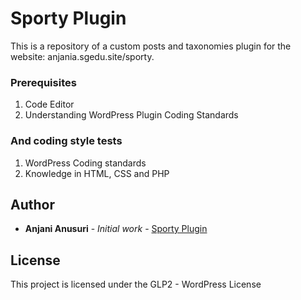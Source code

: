 # Sporty Plugin

This is a repository of a custom posts and taxonomies plugin for the website: anjania.sgedu.site/sporty.

### Prerequisites

1. Code Editor
2. Understanding WordPress Plugin Coding Standards

### And coding style tests

1. WordPress Coding standards
2. Knowledge in HTML, CSS and PHP

## Author

* **Anjani Anusuri** - *Initial work* - [Sporty Plugin](https://github.com/cms_plugin)

## License

This project is licensed under the GLP2 - WordPress License
